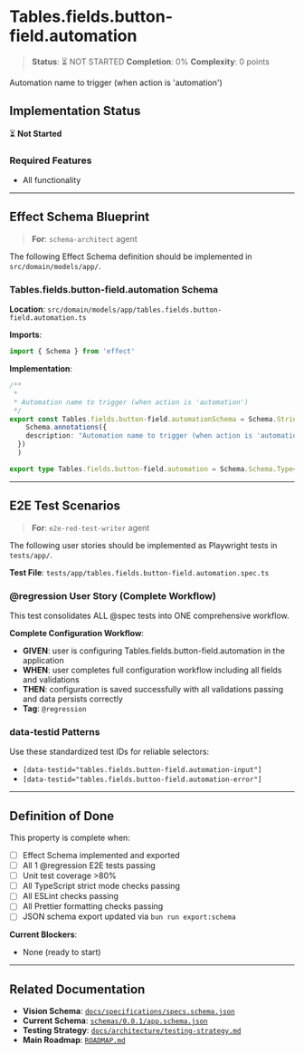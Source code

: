 # Tables.fields.button-field.automation

> **Status**: ⏳ NOT STARTED
> **Completion**: 0%
> **Complexity**: 0 points

Automation name to trigger (when action is 'automation')

## Implementation Status

⏳ **Not Started**

### Required Features

- All functionality

---

## Effect Schema Blueprint

> **For**: `schema-architect` agent

The following Effect Schema definition should be implemented in `src/domain/models/app/`.

### Tables.fields.button-field.automation Schema

**Location**: `src/domain/models/app/tables.fields.button-field.automation.ts`

**Imports**:

```typescript
import { Schema } from 'effect'
```

**Implementation**:

```typescript
/**
 *
 * Automation name to trigger (when action is 'automation')
 */
export const Tables.fields.button-field.automationSchema = Schema.String.pipe(
    Schema.annotations({
    description: "Automation name to trigger (when action is 'automation')"
  })
  )

export type Tables.fields.button-field.automation = Schema.Schema.Type<typeof Tables.fields.button-field.automationSchema>
```

---

## E2E Test Scenarios

> **For**: `e2e-red-test-writer` agent

The following user stories should be implemented as Playwright tests in `tests/app/`.

**Test File**: `tests/app/tables.fields.button-field.automation.spec.ts`

### @regression User Story (Complete Workflow)

This test consolidates ALL @spec tests into ONE comprehensive workflow.

**Complete Configuration Workflow**:

- **GIVEN**: user is configuring Tables.fields.button-field.automation in the application
- **WHEN**: user completes full configuration workflow including all fields and validations
- **THEN**: configuration is saved successfully with all validations passing and data persists correctly
- **Tag**: `@regression`

### data-testid Patterns

Use these standardized test IDs for reliable selectors:

- `[data-testid="tables.fields.button-field.automation-input"]`
- `[data-testid="tables.fields.button-field.automation-error"]`

---

## Definition of Done

This property is complete when:

- [ ] Effect Schema implemented and exported
- [ ] All 1 @regression E2E tests passing
- [ ] Unit test coverage >80%
- [ ] All TypeScript strict mode checks passing
- [ ] All ESLint checks passing
- [ ] All Prettier formatting checks passing
- [ ] JSON schema export updated via `bun run export:schema`

**Current Blockers**:

- None (ready to start)

---

## Related Documentation

- **Vision Schema**: [`docs/specifications/specs.schema.json`](../specs.schema.json)
- **Current Schema**: [`schemas/0.0.1/app.schema.json`](../../schemas/0.0.1/app.schema.json)
- **Testing Strategy**: [`docs/architecture/testing-strategy.md`](../../architecture/testing-strategy.md)
- **Main Roadmap**: [`ROADMAP.md`](../../../ROADMAP.md)

